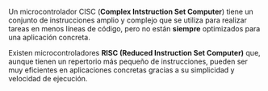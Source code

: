 Un microcontrolador CISC (**Complex Intstruction Set Computer**) tiene un conjunto de instrucciones amplio y complejo que se utiliza para realizar tareas en menos líneas de código, pero no están **siempre** optimizados para una aplicación concreta. 

Existen microcontroladores **RISC (Reduced Instruction Set Computer)** que, aunque tienen un repertorio más pequeño de instrucciones, pueden ser muy eficientes en aplicaciones concretas gracias a su simplicidad y velocidad de ejecución.